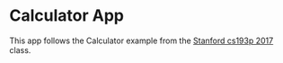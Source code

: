 # Calculator App

This app follows the Calculator example from the [Stanford cs193p 2017](http://web.stanford.edu/class/cs193p/cgi-bin/drupal/) class.
